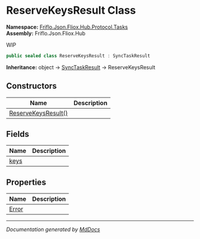 ﻿<!--  
  <auto-generated>   
    The contents of this file were generated by a tool.  
    Changes to this file may be list if the file is regenerated  
  </auto-generated>   
-->

# ReserveKeysResult Class

**Namespace:** [Friflo.Json.Fliox.Hub.Protocol.Tasks](../index.md)  
**Assembly:** Friflo.Json.Fliox.Hub

WIP

```csharp
public sealed class ReserveKeysResult : SyncTaskResult
```

**Inheritance:** object → [SyncTaskResult](../SyncTaskResult/index.md) → ReserveKeysResult

## Constructors

| Name                                         | Description |
| -------------------------------------------- | ----------- |
| [ReserveKeysResult()](constructors/index.md) |             |

## Fields

| Name                   | Description |
| ---------------------- | ----------- |
| [keys](fields/keys.md) |             |

## Properties

| Name                         | Description |
| ---------------------------- | ----------- |
| [Error](properties/Error.md) |             |

___

*Documentation generated by [MdDocs](https://github.com/ap0llo/mddocs)*

